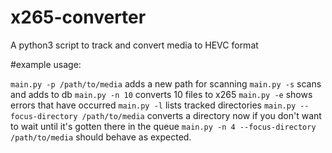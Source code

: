 # x265-converter
A python3 script to track and convert media to HEVC format

#example usage:

`main.py -p /path/to/media` adds a new path for scanning
`main.py -s` scans and adds to db
`main.py -n 10` converts 10 files to x265
`main.py -e` shows errors that have occurred
`main.py -l` lists tracked directories
`main.py --focus-directory /path/to/media` converts a directory now if you don't want to wait until it's gotten there in the queue
`main.py -n 4 --focus-directory /path/to/media` should behave as expected.
